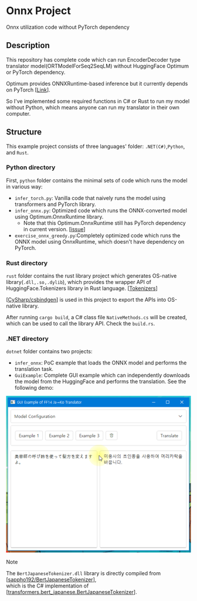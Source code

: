# Onnx Project

Onnx utilization code without PyTorch dependency

## Description

This repository has complete code which can run EncoderDecoder type translator model(ORTModelForSeq2SeqLM) without HuggingFace Optimum or PyTorch dependency.

Optimum provides ONNXRuntime-based inference but it currently depends on PyTorch [[Link](https://github.com/huggingface/optimum/issues/526)].

So I've implemented some required functions in C# or Rust to run my model without Python, which means anyone can run my translator in their own computer.

## Structure

This example project consists of three languages' folder: `.NET(C#)`,`Python`, and `Rust`.

### Python directory

First, `python` folder contains the minimal sets of code which runs the model in various way:

* `infer_torch.py`: Vanilla code that naively runs the model using transformers and PyTorch library.
* `infer_onnx.py`: Optimized code which runs the ONNX-converted model using Optimum.OnnxRuntime library.
  * Note that this Optimum.OnnxRuntime still has PyTorch dependency in current version. [[issue](https://github.com/huggingface/optimum/issues/526)]
* `exercise_onnx_greedy.py`:Completely optimized code which runs the ONNX model using OnnxRuntime, which doesn't have dependency on PyTorch.

### Rust directory

`rust` folder contains the rust library project which generates OS-native library(`.dll,.so,.dylib`), which provides the wrapper API of HuggingFace.Tokenizers library in Rust language. [[Tokenizers](https://github.com/huggingface/tokenizers)]

[[CySharp/csbindgen](https://github.com/Cysharp/csbindgen)] is used in this project to export the APIs into OS-native library.

After running `cargo build`, a C# class file `NativeMethods.cs` will be created, which can be used to call the library API. Check the `build.rs`.

### .NET directory

`dotnet` folder contains two projects:

* `infer_onnx`: PoC example that loads the ONNX model and performs the translation task.
* `GuiExample`: Complete GUI example which can independently downloads the model from the HuggingFace and performs the translation. See the following demo:

[![gui-demo](../rsc/demo4.gif "Demo of GuiExample")](https://github.com/sappho192/ffxiv-ja-ko-translator/tree/main/onnx_project/dotnet)

> [!NOTE]  
> The `BertJapaneseTokenizer.dll` library is directly compiled from [[sappho192/BertJapaneseTokenizer](https://github.com/sappho192/BertJapaneseTokenizer)],  
> which is the C# implementation of [[transformers.bert_japanese.BertJapaneseTokenizer](https://github.com/huggingface/transformers/blob/main/src/transformers/models/bert_japanese/tokenization_bert_japanese.py)].
